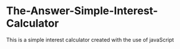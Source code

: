 # The-Answer-Simple-Interest-Calculator
 This is a simple interest calculator created with the use of javaScript
